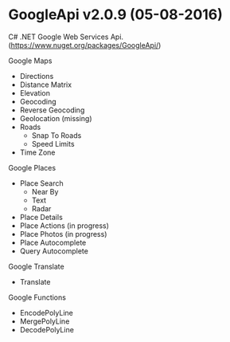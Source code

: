 GoogleApi v2.0.9 (05-08-2016) 
=========

C# .NET Google Web Services Api. (https://www.nuget.org/packages/GoogleApi/)

Google Maps
  * Directions
  * Distance Matrix
  * Elevation
  * Geocoding 
  * Reverse Geocoding
  * Geolocation (missing)
  * Roads 
    * Snap To Roads
    * Speed Limits
  * Time Zone



Google Places
  * Place Search
    * Near By
	* Text
	* Radar
  * Place Details
  * Place Actions (in progress)
  * Place Photos (in progress)
  * Place Autocomplete
  * Query Autocomplete



Google Translate 
  * Translate



Google Functions 
  * EncodePolyLine
  * MergePolyLine
  * DecodePolyLine

